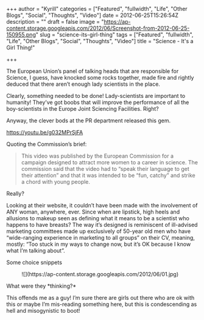 +++
author = "Kyrill"
categories = ["Featured", "fullwidth", "Life", "Other Blogs", "Social", "Thoughts", "Video"]
date = 2012-06-25T15:26:54Z
description = ""
draft = false
image = "https://ap-content.storage.googleapis.com/2012/06/Screenshot-from-2012-06-25-150955.png"
slug = "science-its-girl-thing"
tags = ["Featured", "fullwidth", "Life", "Other Blogs", "Social", "Thoughts", "Video"]
title = "Science - It's a Girl Thing!"

+++


The European Union’s panel of talking heads that are responsible for Science, I guess, have knocked some rocks together, made fire and rightly deduced that there aren’t enough lady scientists in the place.

Clearly, something needed to be done! Lady-scientists are important to humanity! They’ve got boobs that will improve the performance of all the boy-scientists in the Europe Joint Sciencing Facilities. Right?

Anyway, the clever bods at the PR department released this gem.

https://youtu.be/g032MPrSjFA

Quoting the Commission’s brief:

> This video was published by the European Commission for a campaign designed to attract more women to a career in science. The commission said that the video had to “speak their language to get their attention” and that it was intended to be “fun, catchy” and strike a chord with young people.

Really?

Looking at their website, it couldn’t have been made with the involvement of ANY woman, anywhere, ever. Since when are lipstick, high heels and allusions to makeup seen as defining what it means to be a scientist who happens to have breasts? The way it’s designed is reminiscent of ill-advised marketing committees made up exclusively of 50-year old men who have “wide-ranging experience in marketing to all groups” on their CV, meaning, mostly: “Too stuck in my ways to change now, but it’s OK because I know what I’m talking about”.

Some choice snippets

<div class="gallery galleryid-1707 gallery-columns-3 gallery-size-thumbnail" id="gallery-5"><figure class="gallery-item"><div class="gallery-icon landscape">
![](https://ap-content.storage.googleapis.com/2012/06/01.jpg)
</div></figure></div>What were they *thinking?*

This offends me as a guy! I’m sure there are girls out there who are ok with this or maybe I’m mis-reading something here, but this is condescending as hell and misogynistic to boot!

 


